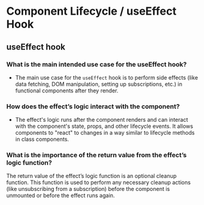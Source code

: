 # Component Lifecycle / useEffect Hook

## useEffect hook

### What is the main intended use case for the useEffect hook?

* The main use case for the `useEffect` hook is to perform side effects (like data fetching, DOM manipulation, setting up subscriptions, etc.) in functional components after they render.

### How does the effect’s logic interact with the component?

* The effect's logic runs after the component renders and can interact with the component's state, props, and other lifecycle events. It allows components to "react" to changes in a way similar to lifecycle methods in class components.

### What is the importance of the return value from the effect’s logic function?

The return value of the effect’s logic function is an optional cleanup function. This function is used to perform any necessary cleanup actions (like unsubscribing from a subscription) before the component is unmounted or before the effect runs again.
